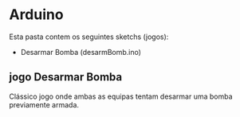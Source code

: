 # Arduino

Esta pasta contem os seguintes sketchs (jogos):
* Desarmar Bomba (desarmBomb.ino)


## jogo **Desarmar Bomba**
Clássico jogo onde ambas as equipas tentam desarmar uma bomba previamente armada.